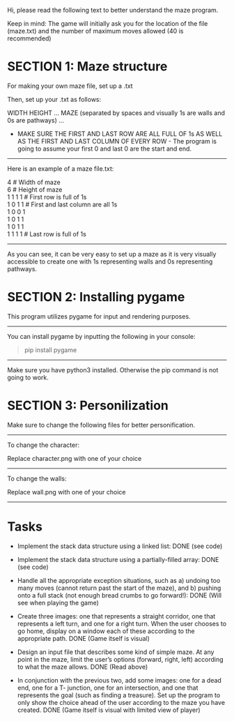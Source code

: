 Hi, please read the following text to better understand the maze program.

Keep in mind: The game will initially ask you for the location of the file (maze.txt) and the number of maximum moves allowed (40 is recommended)


# SECTION 1: Maze structure


For making your own maze file, set up a .txt

Then, set up your .txt as follows:

WIDTH
HEIGHT
...
MAZE (separated by spaces and visually 1s are walls and 0s are pathways)
...

- MAKE SURE THE FIRST AND LAST ROW ARE ALL FULL OF 1s AS WELL AS THE FIRST AND LAST COLUMN OF EVERY ROW -
The program is going to assume your first 0 and last 0 are the start and end.

___________________________
Here is an example of a maze file.txt:

4 # Width of maze <br>
6 # Height of maze <br>
1 1 1 1 # First row is full of 1s <br> 
1 0 1 1 # First and last column are all 1s <br> 
1 0 0 1 <br>
1 0 1 1 <br>
1 0 1 1 <br>
1 1 1 1 # Last row is full of 1s <br>

__________________________

As you can see, it can be very easy to set up a maze as it is very visually accessible to create one with 1s representing walls and 0s representing pathways.




# SECTION 2: Installing pygame

This program utilizes pygame for input and rendering purposes. 

___________________________
You can install pygame by inputting the following in your console:

> pip install pygame
___________________________

Make sure you have python3 installed. Otherwise the pip command is not going to work.




# SECTION 3: Personilization

Make sure to change the following files for better personification.

___________________________
To change the character:

Replace character.png with one of your choice
___________________________

To change the walls:

Replace wall.png with one of your choice
___________________________


# Tasks
- Implement the stack data structure using a linked list: DONE (see code)

- Implement the stack data structure using a partially-filled array: DONE (see code)

- Handle all the appropriate exception situations, such as a) undoing too many moves
(cannot return past the start of the maze), and b) pushing onto a full stack (not enough
bread crumbs to go forward!): DONE (Will see when playing the game)

- Create three images: one that represents a straight corridor, one that represents a left turn,
and one for a right turn. When the user chooses to go home, display on a window each of
these according to the appropriate path. DONE (Game itself is visual)

- Design an input file that describes some kind of simple maze. At any point in the maze,
limit the user’s options (forward, right, left) according to what the maze allows. DONE (Read above)

- In conjunction with the previous two, add some images: one for a dead end, one for a T-
junction, one for an intersection, and one that represents the goal (such as finding a
treasure). Set up the program to only show the choice ahead of the user according to the
maze you have created. DONE (Game itself is visual with limited view of player)



